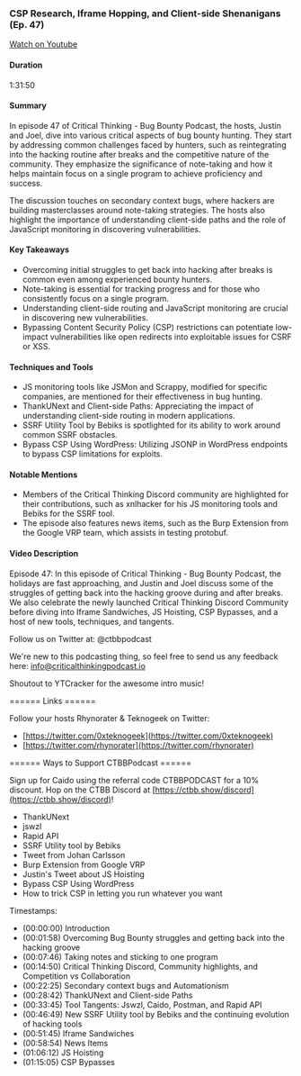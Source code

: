 ### CSP Research, Iframe Hopping, and Client-side Shenanigans (Ep. 47)

[Watch on Youtube](https://www.youtube.com/watch?v=1J08mouZIk4)

#### Duration
1:31:50

#### Summary
In episode 47 of Critical Thinking - Bug Bounty Podcast, the hosts, Justin and Joel, dive into various critical aspects of bug bounty hunting. They start by addressing common challenges faced by hunters, such as reintegrating into the hacking routine after breaks and the competitive nature of the community. They emphasize the significance of note-taking and how it helps maintain focus on a single program to achieve proficiency and success.

The discussion touches on secondary context bugs, where hackers are building masterclasses around note-taking strategies. The hosts also highlight the importance of understanding client-side paths and the role of JavaScript monitoring in discovering vulnerabilities.

#### Key Takeaways
- Overcoming initial struggles to get back into hacking after breaks is common even among experienced bounty hunters.
- Note-taking is essential for tracking progress and for those who consistently focus on a single program.
- Understanding client-side routing and JavaScript monitoring are crucial in discovering new vulnerabilities.
- Bypassing Content Security Policy (CSP) restrictions can potentiate low-impact vulnerabilities like open redirects into exploitable issues for CSRF or XSS.

#### Techniques and Tools
- JS monitoring tools like JSMon and Scrappy, modified for specific companies, are mentioned for their effectiveness in bug hunting.
- ThankUNext and Client-side Paths: Appreciating the impact of understanding client-side routing in modern applications.
- SSRF Utility Tool by Bebiks is spotlighted for its ability to work around common SSRF obstacles.
- Bypass CSP Using WordPress: Utilizing JSONP in WordPress endpoints to bypass CSP limitations for exploits.

#### Notable Mentions
- Members of the Critical Thinking Discord community are highlighted for their contributions, such as xnlhacker for his JS monitoring tools and Bebiks for the SSRF tool.
- The episode also features news items, such as the Burp Extension from the Google VRP team, which assists in testing protobuf.

#### Video Description
Episode 47: In this episode of Critical Thinking - Bug Bounty Podcast, the holidays are fast approaching, and Justin and Joel discuss some of the struggles of getting back into the hacking groove during and after breaks. We also celebrate the newly launched Critical Thinking Discord Community before diving into Iframe Sandwiches, JS Hoisting, CSP Bypasses, and a host of new tools, techniques, and tangents.

Follow us on Twitter at: @ctbbpodcast

We're new to this podcasting thing, so feel free to send us any feedback here: info@criticalthinkingpodcast.io

Shoutout to YTCracker for the awesome intro music!

====== Links ======

Follow your hosts Rhynorater & Teknogeek on Twitter:
- [https://twitter.com/0xteknogeek](https://twitter.com/0xteknogeek)
- [https://twitter.com/rhynorater](https://twitter.com/rhynorater)

====== Ways to Support CTBBPodcast ======

Sign up for Caido using the referral code CTBBPODCAST for a 10% discount.
Hop on the CTBB Discord at [https://ctbb.show/discord](https://ctbb.show/discord)!

- ThankUNext
- jswzl
- Rapid API
- SSRF Utility tool by Bebiks
- Tweet from Johan Carlsson
- Burp Extension from Google VRP
- Justin's Tweet about JS Hoisting
- Bypass CSP Using WordPress
- How to trick CSP in letting you run whatever you want

Timestamps:
- (00:00:00) Introduction
- (00:01:58) Overcoming Bug Bounty struggles and getting back into the hacking groove
- (00:07:46) Taking notes and sticking to one program
- (00:14:50) Critical Thinking Discord, Community highlights, and Competition vs Collaboration
- (00:22:25) Secondary context bugs and Automationism
- (00:28:42) ThankUNext and Client-side Paths
- (00:33:45) Tool Tangents: Jswzl, Caido, Postman, and Rapid API
- (00:46:49) New SSRF Utility tool by Bebiks and the continuing evolution of hacking tools
- (00:51:45) Iframe Sandwiches
- (00:58:54) News Items
- (01:06:12) JS Hoisting
- (01:15:05) CSP Bypasses